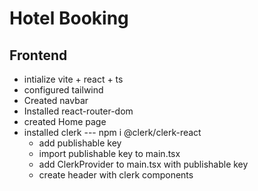 # Hotel Booking 

## Frontend
- intialize vite + react + ts
- configured tailwind
- Created navbar
- Installed react-router-dom
- created Home page
- installed clerk --- npm i @clerk/clerk-react
  - add publishable key
  - import publishable key to main.tsx
  - add ClerkProvider to main.tsx with publishable key
  - create header with clerk components